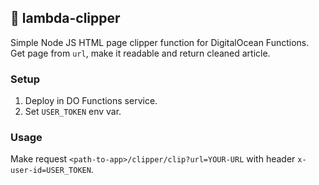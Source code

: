 ## 📎 lambda-clipper
Simple Node JS HTML page clipper function for DigitalOcean Functions.
Get page from ```url```, make it readable and return cleaned article.

### Setup
1. Deploy in DO Functions service.
2. Set ```USER_TOKEN``` env var.

### Usage
Make request ```<path-to-app>/clipper/clip?url=YOUR-URL``` with header ```x-user-id=USER_TOKEN```.
